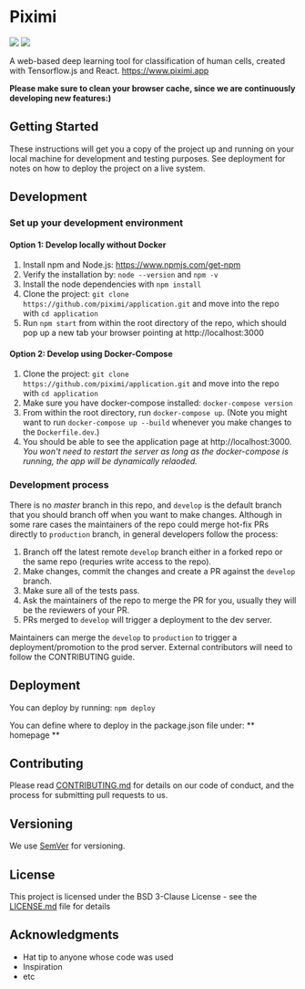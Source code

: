 # Piximi

[![](https://github.com/piximi/application/workflows/Master%20Deployment%20CI/badge.svg)](https://github.com/piximi/application/actions?query=workflow%3A%22Master+Deployment+CI%22)
[![](https://github.com/piximi/application/workflows/Production%20Deployment%20CI/badge.svg)](https://github.com/piximi/application/actions?query=workflow%3A%22Production+Deployment+CI%22)

A web-based deep learning tool for classification of human cells, created with Tensorflow.js and React.
https://www.piximi.app

**Please make sure to clean your browser cache, since we are continuously developing new features:)**

## Getting Started

These instructions will get you a copy of the project up and running on your local machine for development and testing purposes. See deployment for notes on how to deploy the project on a live system.

## Development

### Set up your development environment

#### Option 1: Develop locally without Docker
1. Install npm and Node.js: https://www.npmjs.com/get-npm
2. Verify the installation by: `node --version` and `npm -v`
3. Install the node dependencies with `npm install`
4. Clone the project: `git clone https://github.com/piximi/application.git` and move into the repo with `cd application`
5. Run `npm start` from within the root directory of the repo, which should pop up a new tab your browser pointing at http://localhost:3000

#### Option 2: Develop using Docker-Compose
1. Clone the project: `git clone https://github.com/piximi/application.git` and move into the repo with `cd application`
2. Make sure you have docker-compose installed: `docker-compose version`
3. From within the root directory, run `docker-compose up`. (Note you might want to run `docker-compose up --build` whenever you make changes to the `Dockerfile.dev`.)
4. You should be able to see the application page at http://localhost:3000. _You won't need to restart the server as long as the docker-compose is running, the app will be dynamically relaoded._

### Development process

There is no _master_ branch in this repo, and `develop` is the default branch that you should branch off when you want to make changes. Although in some rare cases the maintainers of the repo could merge hot-fix PRs directly to `production` branch,
in general developers follow the process:

1. Branch off the latest remote `develop` branch either in a forked repo or the same repo (requries write access to the repo).
2. Make changes, commit the changes and create a PR against the `develop` branch.
3. Make sure all of the tests pass.
4. Ask the maintainers of the repo to merge the PR for you, usually they will be the reviewers of your PR.
5. PRs merged to `develop` will trigger a deployment to the dev server.

Maintainers can merge the `develop` to `production` to trigger a deployment/promotion to the prod server. External contributors will need to follow the CONTRIBUTING guide.

## Deployment

You can deploy by running: ``` npm deploy ```

You can define where to deploy in the package.json file under: ** homepage **

## Contributing

Please read [CONTRIBUTING.md](https://github.com/piximi/application/blob/develop/CONTRIBUTING.md) for details on our code of conduct, and the process for submitting pull requests to us.

## Versioning

We use [SemVer](http://semver.org/) for versioning.

## License

This project is licensed under the BSD 3-Clause License - see the [LICENSE.md](LICENSE) file for details

## Acknowledgments

* Hat tip to anyone whose code was used
* Inspiration
* etc
